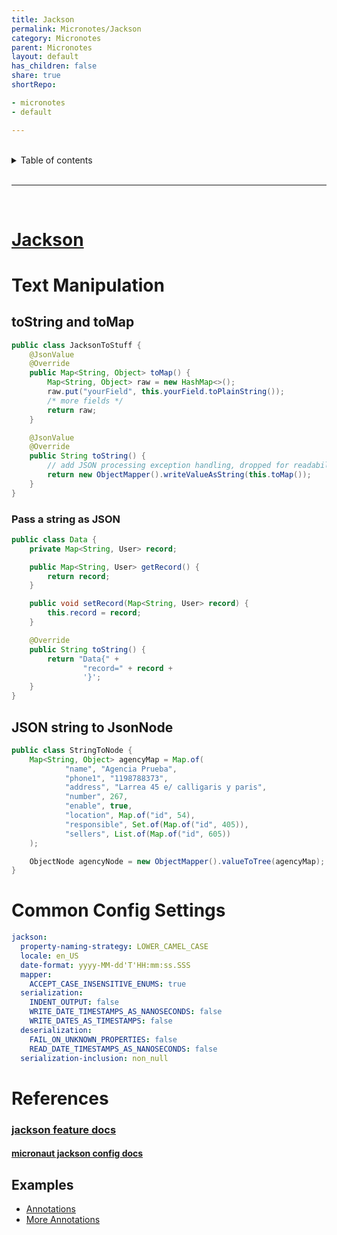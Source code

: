 ```yaml
---
title: Jackson
permalink: Micronotes/Jackson
category: Micronotes
parent: Micronotes
layout: default
has_children: false
share: true
shortRepo:

- micronotes
- default

---
```


<br/>

<details markdown="block">    
<summary>    
Table of contents    
</summary>    
{: .text-delta }    
1. TOC    
{:toc}    
</details>

<br/>

---

<br/>

# [Jackson](https://github.com/FasterXML/jackson-docs)

# Text Manipulation

## toString and toMap

```java
public class JacksonToStuff {
    @JsonValue
    @Override
    public Map<String, Object> toMap() {
        Map<String, Object> raw = new HashMap<>();
        raw.put("yourField", this.yourField.toPlainString());
        /* more fields */
        return raw;
    }

    @JsonValue
    @Override
    public String toString() {
        // add JSON processing exception handling, dropped for readability
        return new ObjectMapper().writeValueAsString(this.toMap());
    }
}
```

### Pass a string as JSON

```java
public class Data {
    private Map<String, User> record;

    public Map<String, User> getRecord() {
        return record;
    }

    public void setRecord(Map<String, User> record) {
        this.record = record;
    }

    @Override
    public String toString() {
        return "Data{" +
                "record=" + record +
                '}';
    }
}
```

## JSON string to JsonNode

```java
public class StringToNode {
    Map<String, Object> agencyMap = Map.of(
            "name", "Agencia Prueba",
            "phone1", "1198788373",
            "address", "Larrea 45 e/ calligaris y paris",
            "number", 267,
            "enable", true,
            "location", Map.of("id", 54),
            "responsible", Set.of(Map.of("id", 405)),
            "sellers", List.of(Map.of("id", 605))
    );

    ObjectNode agencyNode = new ObjectMapper().valueToTree(agencyMap);
}
```

# Common Config Settings

```yml
jackson:
  property-naming-strategy: LOWER_CAMEL_CASE
  locale: en_US
  date-format: yyyy-MM-dd'T'HH:mm:ss.SSS
  mapper:
    ACCEPT_CASE_INSENSITIVE_ENUMS: true
  serialization:
    INDENT_OUTPUT: false
    WRITE_DATE_TIMESTAMPS_AS_NANOSECONDS: false
    WRITE_DATES_AS_TIMESTAMPS: false
  deserialization:
    FAIL_ON_UNKNOWN_PROPERTIES: false
    READ_DATE_TIMESTAMPS_AS_NANOSECONDS: false
  serialization-inclusion: non_null
```

# References

### [jackson feature docs](https://github.com/FasterXML/jackson-databind/wiki/JacksonFeatures)

#### [micronaut jackson config docs](https://docs.micronaut.io/latest/guide/#_jackson_configuration)

## Examples

- [Annotations](https://www.baeldung.com/jackson-advanced-annotations)
- [More Annotations](https://www.baeldung.com/jackson-annotations#bd-3-jsonanysetter)